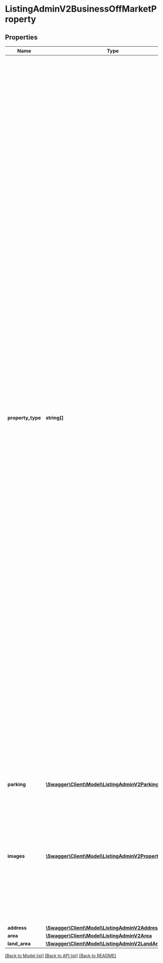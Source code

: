 # ListingAdminV2BusinessOffMarketProperty

## Properties
Name | Type | Description | Notes
------------ | ------------- | ------------- | -------------
**property_type** | **string[]** | Business property types [&#x27;accessoriesParts&#x27;, &#x27;accommodationTourism&#x27;, &#x27;accounting&#x27;, &#x27;adult&#x27;, &#x27;advertisingMarketing&#x27;, &#x27;aerial&#x27;, &#x27;aeronautical&#x27;, &#x27;agedCare&#x27;, &#x27;agricultural&#x27;, &#x27;air&#x27;, &#x27;aircraft&#x27;, &#x27;alarms&#x27;, &#x27;alcoholLiquor&#x27;, &#x27;amusements&#x27;, &#x27;animalRelated&#x27;, &#x27;aquaculture&#x27;, &#x27;aquaticMarineMarinaBerth&#x27;, &#x27;artsCrafts&#x27;, &#x27;autoElectrical&#x27;, &#x27;automotive&#x27;, &#x27;backpackerHostel&#x27;, &#x27;bakery&#x27;, &#x27;barsNightclubs&#x27;, &#x27;beautyHealth&#x27;, &#x27;beautyProducts&#x27;, &#x27;beautySalon&#x27;, &#x27;bikeAndMotorcycle&#x27;, &#x27;boardingKennels&#x27;, &#x27;boatsMarineMarinaBerth&#x27;, &#x27;bookkeeping&#x27;, &#x27;brokerage&#x27;, &#x27;builder&#x27;, &#x27;buildingAndConstruction&#x27;, &#x27;bus&#x27;, &#x27;butcher&#x27;, &#x27;cafeCoffeeShop&#x27;, &#x27;car&#x27;, &#x27;carBusTruck&#x27;, &#x27;carDealership&#x27;, &#x27;carRental&#x27;, &#x27;carWash&#x27;, &#x27;caravanPark&#x27;, &#x27;carpenter&#x27;, &#x27;catering&#x27;, &#x27;childCare&#x27;, &#x27;civil&#x27;, &#x27;cleaning&#x27;, &#x27;cleaningAndMaintenance&#x27;, &#x27;clinicalPractice&#x27;, &#x27;clothingAccessories&#x27;, &#x27;clothingFootwear&#x27;, &#x27;communication&#x27;, &#x27;communications&#x27;, &#x27;computerIT&#x27;, &#x27;computerAndInternet&#x27;, &#x27;construction&#x27;, &#x27;convenienceStore&#x27;, &#x27;copyLaminate&#x27;, &#x27;courier&#x27;, &#x27;cropHarvesting&#x27;, &#x27;customs&#x27;, &#x27;dairyFarming&#x27;, &#x27;deli&#x27;, &#x27;dental&#x27;, &#x27;detailing&#x27;, &#x27;distributors&#x27;, &#x27;drivingSchools&#x27;, &#x27;educationTraining&#x27;, &#x27;educational&#x27;, &#x27;electrical&#x27;, &#x27;employmentRecruitment&#x27;, &#x27;entertainment&#x27;, &#x27;entertainmentTechnology&#x27;, &#x27;export&#x27;, &#x27;farming&#x27;, &#x27;fertiliser&#x27;, &#x27;finance&#x27;, &#x27;financialServices&#x27;, &#x27;fishingForestry&#x27;, &#x27;floristNursery&#x27;, &#x27;foodBeverage&#x27;, &#x27;foodBeverageHospitality&#x27;, &#x27;franchiseBusinessOpportunities&#x27;, &#x27;freight&#x27;, &#x27;fruitVegFreshProduce&#x27;, &#x27;fruitPicking&#x27;, &#x27;functionCentre&#x27;, &#x27;furnitureTimber&#x27;, &#x27;gambling&#x27;, &#x27;gardenHousehold&#x27;, &#x27;gardenNurseries&#x27;, &#x27;gardening&#x27;, &#x27;glassCeramic&#x27;, &#x27;guestHouseBB&#x27;, &#x27;hairdresser&#x27;, &#x27;healthBeauty&#x27;, &#x27;healthSpa&#x27;, &#x27;hire&#x27;, &#x27;homeGarden&#x27;, &#x27;homeBased&#x27;, &#x27;homewareHardware&#x27;, &#x27;hospital&#x27;, &#x27;hotel&#x27;, &#x27;huntingTrap&#x27;, &#x27;import&#x27;, &#x27;importExportWholesale&#x27;, &#x27;industrialManufacturing&#x27;, &#x27;insemination&#x27;, &#x27;insurance&#x27;, &#x27;internet&#x27;, &#x27;irrigationServices&#x27;, &#x27;juiceBar&#x27;, &#x27;landClearing&#x27;, &#x27;landscaping&#x27;, &#x27;laundryDryCleaning&#x27;, &#x27;legal&#x27;, &#x27;leisureEntertainment&#x27;, &#x27;limousineTaxi&#x27;, &#x27;livestock&#x27;, &#x27;machinery&#x27;, &#x27;machineryMetal&#x27;, &#x27;managementRights&#x27;, &#x27;manufacturers&#x27;, &#x27;manufacturingEngineering&#x27;, &#x27;marine&#x27;, &#x27;massage&#x27;, &#x27;mechanicalRepair&#x27;, &#x27;media&#x27;, &#x27;medical&#x27;, &#x27;medicalPractice&#x27;, &#x27;miningEarthMoving&#x27;, &#x27;mobileServices&#x27;, &#x27;motel&#x27;, &#x27;motorcycle&#x27;, &#x27;musicRelated&#x27;, &#x27;mustering&#x27;, &#x27;nails&#x27;, &#x27;naturalTherapies&#x27;, &#x27;newsagency&#x27;, &#x27;nursery&#x27;, &#x27;nursingHome&#x27;, &#x27;officeSupplies&#x27;, &#x27;oilGas&#x27;, &#x27;panelBeating&#x27;, &#x27;paperPrinting&#x27;, &#x27;parkingCarSpace&#x27;, &#x27;pestRelated&#x27;, &#x27;pharmacies&#x27;, &#x27;plastic&#x27;, &#x27;plumbing&#x27;, &#x27;poolWater&#x27;, &#x27;postOffices&#x27;, &#x27;printPhoto&#x27;, &#x27;professional&#x27;, &#x27;propertyRealEstate&#x27;, &#x27;rail&#x27;, &#x27;recreationSport&#x27;, &#x27;recruitment&#x27;, &#x27;repair&#x27;, &#x27;resort&#x27;, &#x27;restaurant&#x27;, &#x27;retail&#x27;, &#x27;retailer&#x27;, &#x27;retirement&#x27;, &#x27;retirementVillage&#x27;, &#x27;road&#x27;, &#x27;rural&#x27;, &#x27;scientific&#x27;, &#x27;sea&#x27;, &#x27;security&#x27;, &#x27;serviceStation&#x27;, &#x27;services&#x27;, &#x27;shearing&#x27;, &#x27;sportsComplexGym&#x27;, &#x27;supermarket&#x27;, &#x27;takeawayFood&#x27;, &#x27;taxi&#x27;, &#x27;themePark&#x27;, &#x27;tours&#x27;, &#x27;training&#x27;, &#x27;transportDistribution&#x27;, &#x27;travel&#x27;, &#x27;truck&#x27;, &#x27;vending&#x27;, &#x27;water&#x27;, &#x27;welding&#x27;, &#x27;wholesale&#x27;, &#x27;wholesalers&#x27;, &#x27;woolClassing&#x27;, &#x27;wreckers&#x27;, &#x27;alcoholGrocery&#x27;, &#x27;cafeRestaurants&#x27;, &#x27;discountStore&#x27;, &#x27;ecoFriendly&#x27;, &#x27;green&#x27;, &#x27;grocery&#x27;, &#x27;specialityRetail&#x27;, &#x27;storage&#x27;, &#x27;travelAgency&#x27;, &#x27;varietyStore&#x27;, &#x27;chickenShop&#x27;, &#x27;seafoodShop&#x27;, &#x27;deliCafe&#x27;, &#x27;cropping&#x27;, &#x27;viticulture&#x27;, &#x27;grazing&#x27;, &#x27;horticulture&#x27;, &#x27;equine&#x27;, &#x27;farmlet&#x27;, &#x27;orchard&#x27;, &#x27;ruralLifestyle&#x27;, &#x27;onlineBusiness&#x27;]. | 
**parking** | [**\Swagger\Client\Model\ListingAdminV2Parking**](ListingAdminV2Parking.md) |  | [optional] 
**images** | [**\Swagger\Client\Model\ListingAdminV2PropertyMedia[]**](ListingAdminV2PropertyMedia.md) | List of image files, photos or floor plans related to the listing.  Supported image file formats: AVIF, BMP, GIF, HEIF/HEIC, JPEG, JPEG 2000, PNG, TIFF, WebP.  The file size is restricted to maximum 100MB.  We recommend against using transparent backgrounds.  Some image formats, such as PNG, support transparency, but when images with transparent areas are resized, they may be converted to a format that doesn’t support transparency, such as JPEG.  By default, transparent areas are converted to black, but the application displaying the image may convert the transparent area to the most appropriate colour for the area where the image is being placed. | [optional] 
**address** | [**\Swagger\Client\Model\ListingAdminV2Address**](ListingAdminV2Address.md) |  | 
**area** | [**\Swagger\Client\Model\ListingAdminV2Area**](ListingAdminV2Area.md) |  | [optional] 
**land_area** | [**\Swagger\Client\Model\ListingAdminV2LandArea**](ListingAdminV2LandArea.md) |  | [optional] 

[[Back to Model list]](../../README.md#documentation-for-models) [[Back to API list]](../../README.md#documentation-for-api-endpoints) [[Back to README]](../../README.md)

